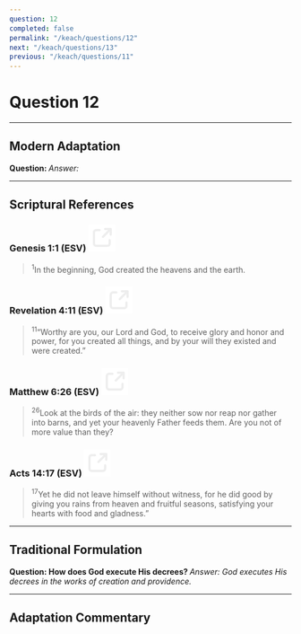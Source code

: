 ```yaml
---
question: 12
completed: false
permalink: "/keach/questions/12"
next: "/keach/questions/13"
previous: "/keach/questions/11"
---
```

# Question 12
---
## Modern Adaptation
<strong>
    Question:
</strong>

<em>
    Answer:
</em>

---
## Scriptural References
### Genesis 1:1 (ESV) <a href="https://biblegateway.com/passage/?search=Genesis+1%3A1&version=ESV"><img src="/assets/svg/link.svg"/></a>
> <sup>1</sup>In the beginning, God created the heavens and the earth.

### Revelation 4:11 (ESV) <a href="https://biblegateway.com/passage/?search=Revelation+4%3A11&version=ESV"><img src="/assets/svg/link.svg"/></a>
> <sup>11</sup>“Worthy are you, our Lord and God, to receive glory and honor and power, for you created all things, and by your will they existed and were created.”

### Matthew 6:26 (ESV) <a href="https://biblegateway.com/passage/?search=Matthew+6%3A26&version=ESV"><img src="/assets/svg/link.svg"/></a>
> <sup>26</sup>Look at the birds of the air: they neither sow nor reap nor gather into barns, and yet your heavenly Father feeds them. Are you not of more value than they?

### Acts 14:17 (ESV) <a href="https://biblegateway.com/passage/?search=Acts+14%3A17&version=ESV"><img src="/assets/svg/link.svg"/></a>
> <sup>17</sup>Yet he did not leave himself without witness, for he did good by giving you rains from heaven and fruitful seasons, satisfying your hearts with food and gladness.”

---
## Traditional Formulation
<strong>
    Question: How does God execute His decrees?
</strong>

<em>
    Answer: God executes His decrees in the works of creation and providence.
</em>

---
## Adaptation Commentary
